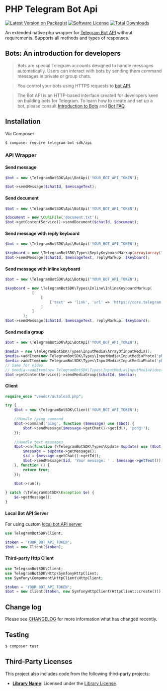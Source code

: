 # PHP Telegram Bot Api

[![Latest Version on Packagist](https://img.shields.io/packagist/v/griffin0t03h/telegram-bot-sdk.svg?style=flat-square)](https://packagist.org/packages/griffin0t03h/telegram-bot-sdk)
[![Software License](https://img.shields.io/badge/license-MIT-brightgreen.svg?style=flat-square)](licenses/LICENSE.txt)
[![Total Downloads](https://img.shields.io/packagist/dt/griffin0t03h/telegram-bot-sdk.svg?style=flat-square)](https://packagist.org/packages/griffin0t03h/telegram-bot-sdk)

An extended native php wrapper for [Telegram Bot API](https://core.telegram.org/bots/api) without requirements. Supports all methods and types of responses.

## Bots: An introduction for developers
>Bots are special Telegram accounts designed to handle messages automatically. Users can interact with bots by sending them command messages in private or group chats.

>You control your bots using HTTPS requests to [bot API](https://core.telegram.org/bots/api).

>The Bot API is an HTTP-based interface created for developers keen on building bots for Telegram.
To learn how to create and set up a bot, please consult [Introduction to Bots](https://core.telegram.org/bots) and [Bot FAQ](https://core.telegram.org/bots/faq).

## Installation

Via Composer

``` bash
$ composer require telegram-bot-sdk/api
```

### API Wrapper
#### Send message
``` php
$bot = new \TelegramBotSDK\Api\BotApi('YOUR_BOT_API_TOKEN');

$bot->sendMessage($chatId, $messageText);
```

#### Send document
```php
$bot = new \TelegramBotSDK\Api\BotApi('YOUR_BOT_API_TOKEN');

$document = new \CURLFile('document.txt');
$bot->getContentService()->sendDocument($chatId, $document);
```

#### Send message with reply keyboard
```php
$bot = new \TelegramBotSDK\Api\BotApi('YOUR_BOT_API_TOKEN');

$keyboard = new \TelegramBotSDK\Types\ReplyKeyboardMarkup(array(array("one", "two", "three")), true); // true for one-time keyboard
$bot->sendMessage($chatId, $messageText, replyMarkup: $keyboard);
```

#### Send message with inline keyboard
```php
$bot = new \TelegramBotSDK\Api\BotApi('YOUR_BOT_API_TOKEN');

$keyboard = new \TelegramBotSDK\Types\Inline\InlineKeyboardMarkup(
            [
                [
                    ['text' => 'link', 'url' => 'https://core.telegram.org']
                ]
            ]
        );
$bot->sendMessage($chatId, $messageText, replyMarkup: $keyboard);
```

#### Send media group
```php
$bot = new \TelegramBotSDK\Api\BotApi('YOUR_BOT_API_TOKEN');

$media = new \TelegramBotSDK\Types\InputMedia\ArrayOfInputMedia();
$media->addItem(new TelegramBotSDK\Types\InputMedia\InputMediaPhoto('photo_url'));
$media->addItem(new TelegramBotSDK\Types\InputMedia\InputMediaPhoto('photo_url'));
// Same for video
// $media->addItem(new TelegramBotSDK\Types\InputMedia\InputMediaVideo('video_url'));
$bot->getContentService()->sendMediaGroup($chatId, $media);
```

#### Client
```php
require_once "vendor/autoload.php";

try {
    $bot = new \TelegramBotSDK\Client('YOUR_BOT_API_TOKEN');

    //Handle /ping command
    $bot->command('ping', function ($message) use ($bot) {
        $bot->sendMessage($message->getChat()->getId(), 'pong!');
    });
    
    //Handle text messages
    $bot->on(function (\TelegramBotSDK\Types\Update $update) use ($bot) {
        $message = $update->getMessage();
        $id = $message->getChat()->getId();
        $bot->sendMessage($id, 'Your message: ' . $message->getText());
    }, function () {
        return true;
    });
    
    $bot->run();

} catch (\TelegramBotSDK\Exception $e) {
    $e->getMessage();
}
```

#### Local Bot API Server

For using custom [local bot API server](https://core.telegram.org/bots/api#using-a-local-bot-api-server)

```php
use TelegramBotSDK\Client;

$token = 'YOUR_BOT_API_TOKEN';
$bot = new Client($token);
```

#### Third-party Http Client

```php
use TelegramBotSDK\Client;
use TelegramBotSDK\Http\SymfonyHttpClient;
use Symfony\Component\HttpClient\HttpClient;

$token = 'YOUR_BOT_API_TOKEN';
$bot = new Client($token, new SymfonyHttpClient(HttpClient::create()));
```

## Change log

Please see [CHANGELOG](CHANGELOG.md) for more information what has changed recently.

## Testing

``` bash
$ composer test
```

## Third-Party Licenses

This project also includes code from the following third-party projects:

- **[Library Name](https://github.com/TelegramBot/Api)**: Licensed under the [Library License](licenses/Api-IlyaGusev-LICENSE.txt).

